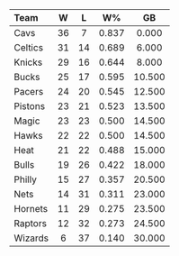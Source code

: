 | Team                             |  W  |  L  |  W%   |   GB   |
|:---------------------------------|:---:|:---:|:-----:|:------:|
| [](/r/clevelandcavs) Cavs        | 36  |  7  | 0.837 | 0.000  |
| [](/r/bostonceltics) Celtics     | 31  | 14  | 0.689 | 6.000  |
| [](/r/nyknicks) Knicks           | 29  | 16  | 0.644 | 8.000  |
| [](/r/mkebucks) Bucks            | 25  | 17  | 0.595 | 10.500 |
| [](/r/pacers) Pacers             | 24  | 20  | 0.545 | 12.500 |
| [](/r/detroitpistons) Pistons    | 23  | 21  | 0.523 | 13.500 |
| [](/r/orlandomagic) Magic        | 23  | 23  | 0.500 | 14.500 |
| [](/r/atlantahawks) Hawks        | 22  | 22  | 0.500 | 14.500 |
| [](/r/heat) Heat                 | 21  | 22  | 0.488 | 15.000 |
| [](/r/chicagobulls) Bulls        | 19  | 26  | 0.422 | 18.000 |
| [](/r/sixers) Philly             | 15  | 27  | 0.357 | 20.500 |
| [](/r/gonets) Nets               | 14  | 31  | 0.311 | 23.000 |
| [](/r/charlottehornets) Hornets  | 11  | 29  | 0.275 | 23.500 |
| [](/r/torontoraptors) Raptors    | 12  | 32  | 0.273 | 24.500 |
| [](/r/washingtonwizards) Wizards |  6  | 37  | 0.140 | 30.000 |